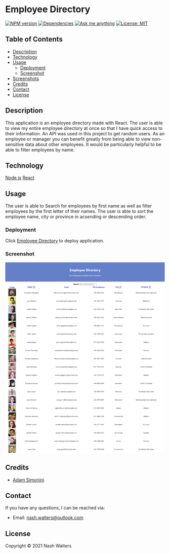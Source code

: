# Employee Directory

<p>
 <a href=""><img alt="NPM version" src="https://img.shields.io/badge/npm-v6.14.10-blue" target="_blank" /></a>
 <a href=""><img alt="Dependencies" src="https://img.shields.io/badge/dependencies%20-up%20to%20date-orange" target="_blank" /></a>
 <a href="https://github.com/nashwalters"><img alt="Ask me anything" src="https://img.shields.io/badge/Ask%20me-anything-1abc9c.svg" target="_blank" /></a>
 <a href=""><img alt="License: MIT" src="https://img.shields.io/badge/License-MIT-yellow.svg" target="_blank" /></a>
 </p>


## Table of Contents
* [Description](#description)
* [Technology](#technology)
* [Usage](#usage)
  * [Deployment](#deployment)
  * [Screenshot](#screenshot)
* [Screenshots](#screenshots)
* [Credits](#credits)
* [Contact](#contact)
* [License](#license)

## Description
This application is an employee directory made with React. The user is able to view my entire employee directory at once so that I have quick access to their information. An API was used in this project to get random users. As an employee or manager you can benefit greatly from being able to view non-sensitive data about other employees. It would be particularly helpful to be able to filter employees by name.

## Technology
[Node.js](https://nodejs.org/en/)
[React](https://reactjs.org/)

## Usage
The user is able to Search for employees by first name as well as filter employees by the first letter of their names. The user is able to sort the employee name, city or province in acsending or descending order. 

### Deployment

Click [Employee Directory]() to deploy application.

### Screenshot

<p align= "center">
<img src="public/img/screencapture.png" alt="app" width="600px">
</p>


## Credits
* [Adam Simonini](https://github.com/adamsimonini)


## Contact
If you have any questions, I can be reached via:
* <bold>Email</bold>: nash.walters@outlook.com

## License 
Copyright © 2021 Nash Walters